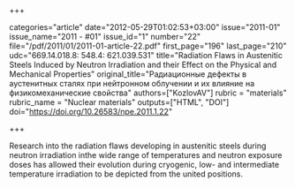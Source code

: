 +++

categories="article"
date="2012-05-29T01:02:53+03:00"
issue="2011-01"
issue_name="2011 - #01"
issue_id="1"
number="22"
file="/pdf/2011/01/2011-01-article-22.pdf"
first_page="196"
last_page="210"
udc="669.14.018.8: 548.4: 621.039.531"
title="Radiation Flaws in Austenitic Steels Induced by Neutron Irradiation and their Effect on the Physical and Mechanical Properties"
original_title="Радиационные дефекты в аустенитных сталях при нейтронном облучении и их влияние на физикомеханические свойства"
authors=["KozlovAV"]
rubric = "materials"
rubric_name = "Nuclear materials"
outputs=["HTML", "DOI"]
doi="https://doi.org/10.26583/npe.2011.1.22"

+++

Research into the radiation flaws developing in austenitic steels during neutron irradiation inthe wide range of temperatures and neutron exposure doses has allowed their evolution during cryogenic, low- and intermediate temperature irradiation to be depicted from the united positions.
